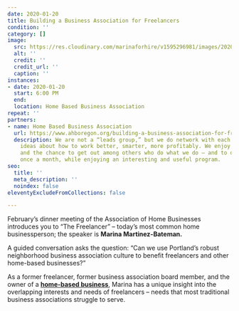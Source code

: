 ```yaml
---
date: 2020-01-20
title: Building a Business Association for Freelancers
condition: ''
category: []
image:
  src: https://res.cloudinary.com/marinaforhire/v1595296981/images/2020/07/Marina_Headshot_fhli4q.jpg
  alt: ''
  credit: ''
  credit_url: ''
  caption: ''
instances:
- date: 2020-01-20
  start: 6:00 PM
  end: 
  location: Home Based Business Association
repeat: ''
partners:
- name: Home Based Business Association
  url: https://www.ahboregon.org/building-a-business-association-for-freelancers-marian-martinez-bateman/
  description: We are not a “leads group,” but we do network with each other to get
    ideas about how to work better, smarter, more profitably. We enjoy the camaraderie,
    and the chance to get out among others who do what we do — and to dine together
    once a month, while enjoying an interesting and useful program.
seo:
  title: ''
  meta_description: ''
  noindex: false
eleventyExcludeFromCollections: false

---
```

February’s dinner meeting of the Association of Home Businesses introduces you to “The Freelancer” – today’s most common home businessperson; the speaker is **Marina Martinez-Bateman.**

A guided conversation asks the question: “Can we use Portland’s robust neighborhood business association culture to benefit freelancers and other home-based businesses?”

As a former freelancer, former business association board member, and the owner of a [**home-based business**](http://www.marinaforhire.com/), Marina has a unique insight into the overlapping interests and needs of freelancers – needs that most traditional business associations struggle to serve.